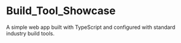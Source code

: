 # Build_Tool_Showcase
A simple web app built with TypeScript and configured with standard industry build tools.
